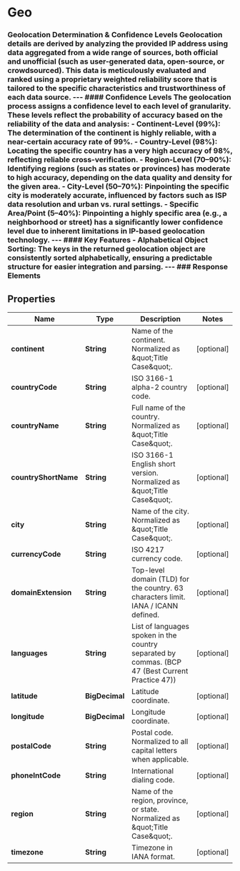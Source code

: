 

# Geo

### Geolocation Determination & Confidence Levels Geolocation details are derived by analyzing the provided IP address using data aggregated from a wide range of sources, both official and unofficial (such as user-generated data, open-source, or crowdsourced). This data is meticulously evaluated and ranked using a proprietary weighted reliability score that is tailored to the specific characteristics and trustworthiness of each data source.  ---  #### Confidence Levels  The geolocation process assigns a confidence level to each level of granularity. These levels reflect the probability of accuracy based on the reliability of the data and analysis:  - **Continent-Level (99%)**: The determination of the continent is highly reliable, with a near-certain accuracy rate of 99%. - **Country-Level (98%)**: Locating the specific country has a very high accuracy of 98%, reflecting reliable cross-verification. - **Region-Level (70–90%)**: Identifying regions (such as states or provinces) has moderate to high accuracy, depending on the data quality and density for the given area. - **City-Level (50–70%)**: Pinpointing the specific city is moderately accurate, influenced by factors such as ISP data resolution and urban vs. rural settings. - **Specific Area/Point (5–40%)**: Pinpointing a highly specific area (e.g., a neighborhood or street) has a significantly lower confidence level due to inherent limitations in IP-based geolocation technology.  ---  #### Key Features  - **Alphabetical Object Sorting**:     The keys in the returned geolocation object are consistently sorted alphabetically, ensuring a predictable structure for easier integration and parsing.  ---  ### Response Elements 

## Properties

| Name | Type | Description | Notes |
|------------ | ------------- | ------------- | -------------|
|**continent** | **String** | Name of the continent. Normalized as \&quot;Title Case\&quot;. |  [optional] |
|**countryCode** | **String** | ISO 3166-1 alpha-2 country code. |  [optional] |
|**countryName** | **String** | Full name of the country. Normalized as \&quot;Title Case\&quot;. |  [optional] |
|**countryShortName** | **String** | ISO 3166-1 English short version. Normalized as \&quot;Title Case\&quot;. |  [optional] |
|**city** | **String** | Name of the city. Normalized as \&quot;Title Case\&quot;. |  [optional] |
|**currencyCode** | **String** | ISO 4217 currency code. |  [optional] |
|**domainExtension** | **String** | Top-level domain (TLD) for the country. 63 characters limit. IANA / ICANN defined. |  [optional] |
|**languages** | **String** | List of languages spoken in the country separated by commas. (BCP 47 (Best Current Practice 47)) |  [optional] |
|**latitude** | **BigDecimal** | Latitude coordinate. |  [optional] |
|**longitude** | **BigDecimal** | Longitude coordinate. |  [optional] |
|**postalCode** | **String** | Postal code. Normalized to all capital letters when applicable. |  [optional] |
|**phoneIntCode** | **String** | International dialing code. |  [optional] |
|**region** | **String** | Name of the region, province, or state. Normalized as \&quot;Title Case\&quot;. |  [optional] |
|**timezone** | **String** | Timezone in IANA format. |  [optional] |



